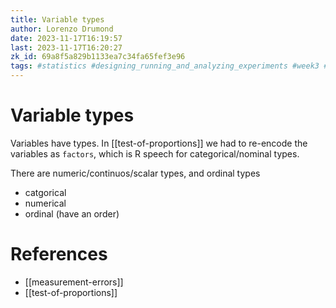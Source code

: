 ```yaml
---
title: Variable types
author: Lorenzo Drumond
date: 2023-11-17T16:19:57
last: 2023-11-17T16:20:27
zk_id: 69a8f5a829b1133ea7c34fa65fef3e96
tags: #statistics #designing_running_and_analyzing_experiments #week3 #test #coursera #experiment #theory #AB_test #design #rlang
---
```



# Variable types
Variables have types. In [[test-of-proportions]] we had to re-encode the variables as `factors`, which is R speech
for categorical/nominal types.

There are numeric/continuos/scalar types, and ordinal types

- catgorical
- numerical
- ordinal (have an order)



# References
- [[measurement-errors]]
- [[test-of-proportions]]
